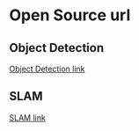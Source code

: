 # Open Source url

Object Detection
--
[Object Detection link](https://github.com/facebookresearch/Detectron)

SLAM
--
[SLAM link][link2]

[link2]: https://github.com/uzh-rpg/rpg_trajectory_evaluation

